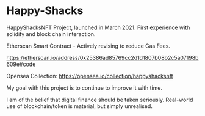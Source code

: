 # Happy-Shacks
HappyShacksNFT Project, launched in March 2021. First experience with solidity and block chain interaction.


Etherscan Smart Contract - Actively revising to reduce Gas Fees.

https://etherscan.io/address/0x25386ad85769cc2d1d1807b08b2c5a07198b609e#code

Opensea Collection:
https://opensea.io/collection/happyshacksnft


My goal with this project is to continue to improve it with time. 

I am of the belief that digital finance should be taken seriously. Real-world use of blockchain/token is material, but simply unrealised.
